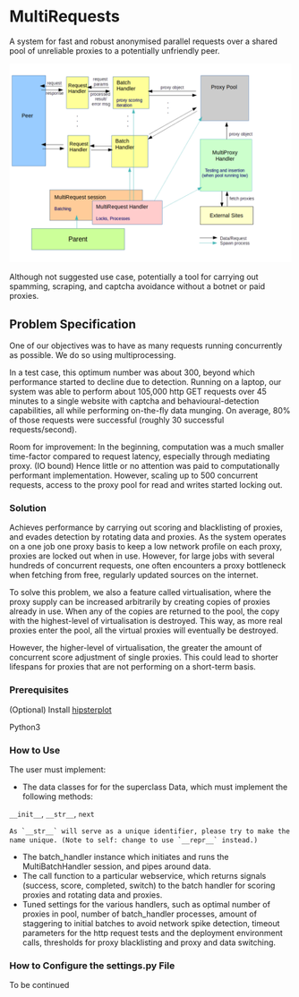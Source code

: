 # MultiRequests

A system for fast and robust anonymised parallel requests over a shared pool of unreliable proxies to a potentially unfriendly peer. 

![Images/DiagramSharp.png](https://github.com/raskellr/test/blob/master/images/DiagramSharp.png)

Although not suggested use case, potentially a tool for carrying out spamming, scraping, and captcha avoidance without a botnet or paid proxies.

## Problem Specification
One of our objectives was to have as many requests running concurrently as possible. We do so using multiprocessing.

In a test case, this optimum number was about 300, beyond which performance started to decline due to detection. Running on a laptop, our system was able to perform about 105,000 http GET requests over 45 minutes to a single website with captcha and behavioural-detection capabilities, all while performing on-the-fly data munging. On average, 80% of those requests were successful (roughly 30 successful requests/second).
 
Room for improvement: In the beginning, computation was a much smaller time-factor compared to request latency, especially through mediating proxy. (IO bound) Hence little or no attention was paid to computationally performant implementation. However, scaling up to 500 concurrent requests, access to the proxy pool for read and writes started locking out.

### Solution
Achieves performance by carrying out scoring and blacklisting of proxies, and evades detection by rotating data and proxies. As the system operates on a one job one proxy basis to keep a low network profile on each proxy, proxies are locked out when in use. However, for large jobs with several hundreds of concurrent requests, one often encounters a proxy bottleneck when fetching from free, regularly updated sources on the internet.

To solve this problem, we also a feature called virtualisation, where the proxy supply can be increased arbitrarily by creating copies of proxies already in use. When any of the copies are returned to the pool, the copy with the highest-level of virtualisation is destroyed. This way, as more real proxies enter the pool, all the virtual proxies will eventually be destroyed. 

However, the higher-level of virtualisation, the greater the amount of concurrent score adjustment of single proxies. This could lead to shorter lifespans for proxies that are not performing on a short-term basis.

### Prerequisites

(Optional) Install [hipsterplot](https://github.com/imh/hipsterplot)

Python3

### How to Use
The user must implement:
* The data classes for for the superclass Data, which must implement the following methods:

`__init__`, `__str__`, `next`

    As `__str__` will serve as a unique identifier, please try to make the name unique. (Note to self: change to use `__repr__` instead.)

* The batch_handler instance which initiates and runs the MultiBatchHandler session, and pipes around data. 
* The call function to a particular webservice, which returns signals (success, score, completed, switch) to the batch handler for scoring proxies and rotating data and proxies. 
* Tuned settings for the various handlers, such as optimal number of proxies in pool, number of batch_handler processes, amount of staggering to initial batches to avoid network spike detection, timeout parameters for the http request tests and the deployment environment calls, thresholds for proxy blacklisting and proxy and data switching. 

### How to Configure the settings.py File
To be continued

